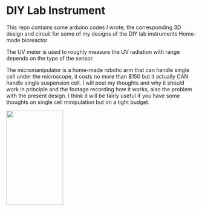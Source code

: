 # DIY Lab Instrument
This repo contains some arduino codes I wrote, the corresponding 3D design and circuit for some of my designs of the DIY lab instruments 
Home-made bioreactor

The UV meter is used to roughly measure the UV radiation with range depends on the type of the sensor. 

The micromanipulator is a home-made robotic arm that can handle single cell under the microscope, it costs no more than $150 but it actually CAN handle single suspension cell. I will post my thoughts and why it should work in principle and the footage recording how it works, also the problem with the present design. I think it will be fairly useful if you have some thoughts on single cell minipulation but on a tight budget.

<img src="https://i.imgur.com/9b1Pkgj.png" width="150" height="250">

